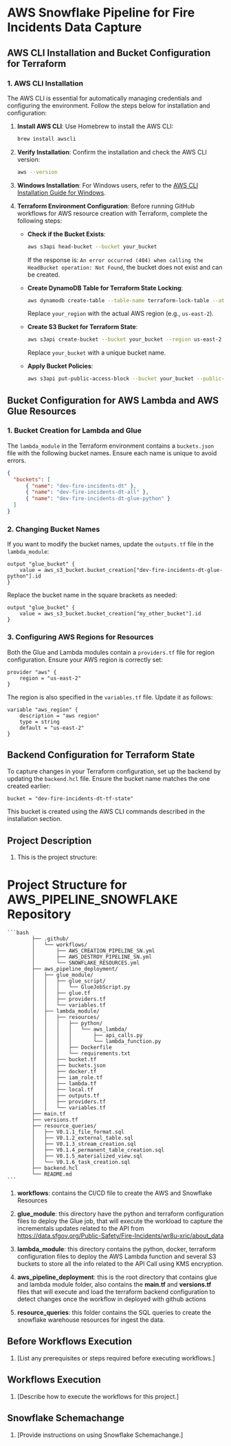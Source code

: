 
# AWS Snowflake Pipeline for Fire Incidents Data Capture

## AWS CLI Installation and Bucket Configuration for Terraform

### 1. AWS CLI Installation

The AWS CLI is essential for automatically managing credentials and configuring the environment. Follow the steps below for installation and configuration:

1. **Install AWS CLI**: Use Homebrew to install the AWS CLI:
   ```bash
   brew install awscli
   ```

2. **Verify Installation**: Confirm the installation and check the AWS CLI version:
   ```bash
   aws --version
   ```

3. **Windows Installation**: For Windows users, refer to the [AWS CLI Installation Guide for Windows](https://docs.aws.amazon.com/cli/latest/userguide/getting-started-install.html).

4. **Terraform Environment Configuration**: Before running GitHub workflows for AWS resource creation with Terraform, complete the following steps:
   
   - **Check if the Bucket Exists**:
        ```bash
        aws s3api head-bucket --bucket your_bucket
        ```
        If the response is: `An error occurred (404) when calling the HeadBucket operation: Not Found`, the bucket does not exist and can be created.

   - **Create DynamoDB Table for Terraform State Locking**:
        ```bash
        aws dynamodb create-table --table-name terraform-lock-table --attribute-definitions AttributeName=LockID,AttributeType=S --key-schema AttributeName=LockID,KeyType=HASH --billing-mode PAY_PER_REQUEST --region your_region
        ```
        Replace `your_region` with the actual AWS region (e.g., `us-east-2`).

   - **Create S3 Bucket for Terraform State**:
        ```bash
        aws s3api create-bucket --bucket your_bucket --region us-east-2 --create-bucket-configuration LocationConstraint=us-east-2
        ```
        Replace `your_bucket` with a unique bucket name.

   - **Apply Bucket Policies**:
        ```bash
        aws s3api put-public-access-block --bucket your_bucket --public-access-block-configuration BlockPublicAcls=true,IgnorePublicAcls=true,BlockPublicPolicy=true,RestrictPublicBuckets=true
        ```

## Bucket Configuration for AWS Lambda and AWS Glue Resources

### 1. Bucket Creation for Lambda and Glue

The `lambda_module` in the Terraform environment contains a `buckets.json` file with the following bucket names. Ensure each name is unique to avoid errors.

```json
{
  "buckets": [
      { "name": "dev-fire-incidents-dt" },
      { "name": "dev-fire-incidents-dt-all" },
      { "name": "dev-fire-incidents-dt-glue-python" }
  ]
}
```

### 2. Changing Bucket Names

If you want to modify the bucket names, update the `outputs.tf` file in the `lambda_module`:

```hcl
output "glue_bucket" {
    value = aws_s3_bucket.bucket_creation["dev-fire-incidents-dt-glue-python"].id
}
```

Replace the bucket name in the square brackets as needed:

```hcl
output "glue_bucket" {
    value = aws_s3_bucket.bucket_creation["my_other_bucket"].id
}
```

### 3. Configuring AWS Regions for Resources

Both the Glue and Lambda modules contain a `providers.tf` file for region configuration. Ensure your AWS region is correctly set:

```hcl
provider "aws" {
    region = "us-east-2"
}
```

The region is also specified in the `variables.tf` file. Update it as follows:

```hcl
variable "aws_region" {
    description = "aws region"
    type = string
    default = "us-east-2"
}
```

## Backend Configuration for Terraform State

To capture changes in your Terraform configuration, set up the backend by updating the `backend.hcl` file. Ensure the bucket name matches the one created earlier:

```hcl
bucket = "dev-fire-incidents-dt-tf-state"
```

This bucket is created using the AWS CLI commands described in the installation section.

## Project Description

1. This is the project structure:

# Project Structure for AWS_PIPELINE_SNOWFLAKE Repository


    ```bash
            ├── .github/
            │   └── workflows/
            │       ├── AWS_CREATION_PIPELINE_SN.yml
            │       ├── AWS_DESTROY_PIPELINE_SN.yml
            │       └── SNOWFLAKE_RESOURCES.yml
            ├── aws_pipeline_deployment/
            │   ├── glue_module/
            │   │   ├── glue_script/
            │   │   │   └── GlueJobScript.py
            │   │   ├── glue.tf
            │   │   ├── providers.tf
            │   │   └── variables.tf
            │   ├── lambda_module/
            │   │   ├── resources/
            │   │   │   ├── python/
            │   │   │   │   └── aws_lambda/
            │   │   │   │       ├── api_calls.py
            │   │   │   │       └── lambda_function.py
            │   │   │   ├── Dockerfile
            │   │   │   └── requirements.txt
            │   │   ├── bucket.tf
            │   │   ├── buckets.json
            │   │   ├── docker.tf
            │   │   ├── iam_role.tf
            │   │   ├── lambda.tf
            │   │   ├── local.tf
            │   │   ├── outputs.tf
            │   │   ├── providers.tf
            │   │   └── variables.tf
            ├── main.tf
            ├── versions.tf
            ├── resource_queries/
            │   ├── V0.1.1_file_format.sql
            │   ├── V0.1.2_external_table.sql
            │   ├── V0.1.3_stream_creation.sql
            │   ├── V0.1.4_permanent_table_creation.sql
            │   ├── V0.1.5_materialized_view.sql
            │   └── V0.1.6_task_creation.sql
            ├── backend.hcl
            └── README.md
    ```
1.  **__workflows__**: contains the CI/CD file to create the AWS and Snowflake Resources

2.  **__glue_module__**: this directory have the python and terraform configuration files to deploy the Glue job, that will execute the workload to 
capture the incrementals updates related to the API from https://data.sfgov.org/Public-Safety/Fire-Incidents/wr8u-xric/about_data

3. **__lambda_module__**: this directory contains the python, docker, terraform configuration files to deploy the AWS Lambda function and several S3 buckets to store all the info related to the API Call using KMS encryption.

4. **__aws_pipeline_deployment__**: this is the root directory that contains glue and lambda module folder, also contains the **__main.tf__** and 
**__versions.tf__** files that will execute and load the terraform backend configuration to detect changes once the workflow in deployed with github actions

5. **__resource_queries__**: this folder contains the SQL queries to create the snowflake warehouse resources for ingest the data.


## Before Workflows Execution

1. [List any prerequisites or steps required before executing workflows.]

## Workflows Execution

1. [Describe how to execute the workflows for this project.]

## Snowflake Schemachange

1. [Provide instructions on using Snowflake Schemachange.]

